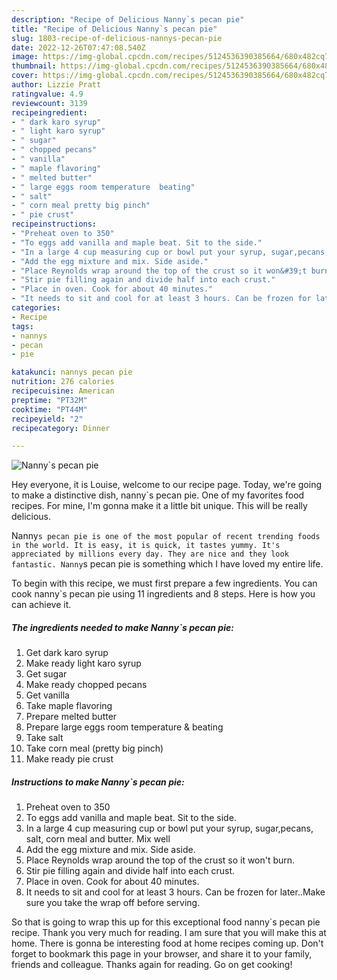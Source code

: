 ```yaml
---
description: "Recipe of Delicious Nanny`s pecan pie"
title: "Recipe of Delicious Nanny`s pecan pie"
slug: 1803-recipe-of-delicious-nannys-pecan-pie
date: 2022-12-26T07:47:08.540Z
image: https://img-global.cpcdn.com/recipes/5124536390385664/680x482cq70/nannys-pecan-pie-recipe-main-photo.jpg
thumbnail: https://img-global.cpcdn.com/recipes/5124536390385664/680x482cq70/nannys-pecan-pie-recipe-main-photo.jpg
cover: https://img-global.cpcdn.com/recipes/5124536390385664/680x482cq70/nannys-pecan-pie-recipe-main-photo.jpg
author: Lizzie Pratt
ratingvalue: 4.9
reviewcount: 3139
recipeingredient:
- " dark karo syrup"
- " light karo syrup"
- " sugar"
- " chopped pecans"
- " vanilla"
- " maple flavoring"
- " melted butter"
- " large eggs room temperature  beating"
- " salt"
- " corn meal pretty big pinch"
- " pie crust"
recipeinstructions:
- "Preheat oven to 350"
- "To eggs add vanilla and maple beat. Sit to the side."
- "In a large 4 cup measuring cup or bowl put your syrup, sugar,pecans, salt, corn meal and butter. Mix well"
- "Add the egg mixture and mix. Side aside."
- "Place Reynolds wrap around the top of the crust so it won&#39;t burn."
- "Stir pie filling again and divide half into each crust."
- "Place in oven. Cook for about 40 minutes."
- "It needs to sit and cool for at least 3 hours. Can be frozen for later..Make sure you take the wrap off before serving."
categories:
- Recipe
tags:
- nannys
- pecan
- pie

katakunci: nannys pecan pie 
nutrition: 276 calories
recipecuisine: American
preptime: "PT32M"
cooktime: "PT44M"
recipeyield: "2"
recipecategory: Dinner

---
```



![Nanny`s pecan pie](https://img-global.cpcdn.com/recipes/5124536390385664/680x482cq70/nannys-pecan-pie-recipe-main-photo.jpg)

Hey everyone, it is Louise, welcome to our recipe page. Today, we're going to make a distinctive dish, nanny`s pecan pie. One of my favorites food recipes. For mine, I'm gonna make it a little bit unique. This will be really delicious.

Nanny`s pecan pie is one of the most popular of recent trending foods in the world. It is easy, it is quick, it tastes yummy. It's appreciated by millions every day. They are nice and they look fantastic. Nanny`s pecan pie is something which I have loved my entire life.




To begin with this recipe, we must first prepare a few ingredients. You can cook nanny`s pecan pie using 11 ingredients and 8 steps. Here is how you can achieve it.

<!--inarticleads1-->

##### The ingredients needed to make Nanny`s pecan pie:

1. Get  dark karo syrup
1. Make ready  light karo syrup
1. Get  sugar
1. Make ready  chopped pecans
1. Get  vanilla
1. Take  maple flavoring
1. Prepare  melted butter
1. Prepare  large eggs room temperature &amp; beating
1. Take  salt
1. Take  corn meal (pretty big pinch)
1. Make ready  pie crust




<!--inarticleads2-->

##### Instructions to make Nanny`s pecan pie:

1. Preheat oven to 350
1. To eggs add vanilla and maple beat. Sit to the side.
1. In a large 4 cup measuring cup or bowl put your syrup, sugar,pecans, salt, corn meal and butter. Mix well
1. Add the egg mixture and mix. Side aside.
1. Place Reynolds wrap around the top of the crust so it won&#39;t burn.
1. Stir pie filling again and divide half into each crust.
1. Place in oven. Cook for about 40 minutes.
1. It needs to sit and cool for at least 3 hours. Can be frozen for later..Make sure you take the wrap off before serving.




So that is going to wrap this up for this exceptional food nanny`s pecan pie recipe. Thank you very much for reading. I am sure that you will make this at home. There is gonna be interesting food at home recipes coming up. Don't forget to bookmark this page in your browser, and share it to your family, friends and colleague. Thanks again for reading. Go on get cooking!
